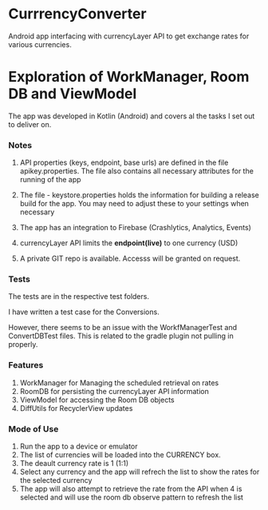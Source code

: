 # CurrrencyConverter
Android app interfacing with currencyLayer API to get exchange rates for various currencies.

# Exploration of WorkManager, Room DB and ViewModel

The app was developed in Kotlin (Android) and covers al the tasks I set out to deliver on.

### Notes

1. API properties (keys, endpoint, base urls) are defined in the file apikey.properties. The file also contains all necessary attributes for the running of the app

2. The file - keystore.properties holds the information for building a release build for the app. You may need to adjust these to your settings when necessary

3. The app has an integration to Firebase (Crashlytics, Analytics, Events)

4. currencyLayer API limits the **endpoint(live)** to one currency (USD)

5. A private GIT repo is available. Accesss will be granted on request.

### Tests
The tests are in the respective test folders. 

I have written a test case for the Conversions.

However, there seems to be an issue with the WorkfManagerTest and ConvertDBTest files. 
This is related to the gradle plugin not pulling in properly.

### Features
1. WorkManager for Managing the scheduled retrieval on rates
2. RoomDB for persisting the currencyLayer API information
3. ViewModel for accessing the Room DB objects
4. DiffUtils for RecyclerView updates

### Mode of Use
1. Run the app to a device or emulator
2. The list of currencies will be loaded into the CURRENCY box.
3. The deault currency rate is 1 (1:1) 
4. Select any currency and the app will refrech the list to show the rates for the selected currency
5. The app will also attempt to retrieve the rate from the API when 4 is selected and will use the room db observe pattern to refresh the list
